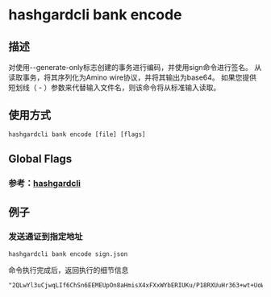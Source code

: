 # hashgardcli bank encode

## 描述

对使用--generate-only标志创建的事务进行编码，并使用sign命令进行签名。
从<file>读取事务，将其序列化为Amino wire协议，并将其输出为base64。
如果您提供短划线（ - ）参数来代替输入文件名，则该命令将从标准输入读取。
## 使用方式

```
hashgardcli bank encode [file] [flags]
```
## Global Flags

 ### 参考：[hashgardcli](../README.md)

## 例子

### 发送通证到指定地址 

```
hashgardcli bank encode sign.json
```

命令执行完成后，返回执行的细节信息

```
"2QLwYl3uCjwqLIf6ChSn6EEMEUpOn8aHmisX4xFXxWYbERIUKu/P18RXUuHr363+wt+UoWPHPGAaCgoEZ2FyZBICMTASBBDAmgwajgIKfiLB9+IIAhIm61rphyED30pWrLHFH6T+RX4kqgkSg8CvPDDkgSwwxpgMg2/CVB4SJuta6YchA5l0etexBHD8jaIC+QrpuVtxsRt5q1/3vx3ooQrZOOzCEibrWumHIQNRtYp0E4MQlDy4xrtq0zGNTCcGryjsh4yKOTIiThQP7RKLAQoFCAMSAWASQBJWW1uqYiw5nfvJhtVSz1WLkCva/+X4rbF7wzjbYmq1TxUs6n/A5G7MjwTgkDpn7jJIRbfktU6shclGbmhNuNoSQNo9kE5rVvHhLajjwJMnndI//e6vaYYN+ClfeYL36dMHe1dLpiqMo/xV/1k7w+4mDVktrLG8I6c7SLYIDnAk3gs="

```